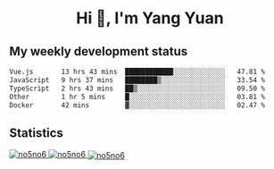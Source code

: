 <h1 align="center">Hi 👋, I'm Yang Yuan</h1>


## My weekly development status
<!--START_SECTION:waka-->

```txt
Vue.js       13 hrs 43 mins  ████████████░░░░░░░░░░░░░   47.81 %
JavaScript   9 hrs 37 mins   ████████▒░░░░░░░░░░░░░░░░   33.54 %
TypeScript   2 hrs 43 mins   ██▒░░░░░░░░░░░░░░░░░░░░░░   09.50 %
Other        1 hr 5 mins     █░░░░░░░░░░░░░░░░░░░░░░░░   03.81 %
Docker       42 mins         ▓░░░░░░░░░░░░░░░░░░░░░░░░   02.47 %
```

<!--END_SECTION:waka-->

## Statistics
<a href="https://github.com/anuraghazra/github-readme-stats">
  <img src="https://github-readme-stats.vercel.app/api/top-langs/?username=no5no6&theme=dracula" alt="no5no6">
</a>
<a href="https://github.com/anuraghazra/github-readme-stats">
  <img src="https://github-readme-stats.vercel.app/api?username=no5no6&show_icons=true&theme=dracula&line_height=40" alt="no5no6">
</a>
<a href="https://github.com/anuraghazra/github-readme-stats">
  <img align="center" src="https://github-readme-streak-stats.herokuapp.com/?user=no5no6&theme=dracula" alt="no5no6" />
</a>